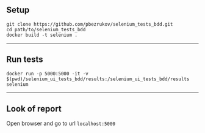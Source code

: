 ## **Setup**

```
git clone https://github.com/pbezrukov/selenium_tests_bdd.git
cd path/to/selenium_tests_bdd 
docker build -t selenium .
```
***
## **Run tests**

```docker run -p 5000:5000 -it -v $(pwd)/selenium_ui_tests_bdd/results:/selenium_ui_tests_bdd/results selenium```

***
## **Look of report**

Open browser and go to url ```localhost:5000```

